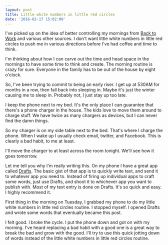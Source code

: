 ```yaml
---
layout: post
title: Little white numbers in little red circles
date: '2016-02-17 15:02:00'
---
```



I've picked up on the idea of better controlling my mornings from [Back to Work](http://5by5.tv/b2w) and various other sources. I don't want little white numbers in little red circles to push me in various directions before I've had coffee and time to think. 

I'm thinking about how I can carve out the time and head space in the mornings to have some time to think and create. The morning routine is crazy for sure. Everyone in the family has to be out of the house by eight o'clock. 

So, I've been trying to commit to being an early riser. I get up at 530AM for months in a row, then fall back into sleeping in. Maybe it's just the winter causing me to sleep in. Probably not, I just stay up too late.

I keep the phone next to my bed. It's the only place I can guarantee that there's a phone charger in the house. The kids love to move them around to charge stuff. We have twice as many chargers as devices, but I can never find the damn things.

So my charger is on my side table next to the bed. That's where I charge the phone. When I wake up I usually check email, twitter, and Facebook. This is clearly a bad habit, to me at least. 

I'll move the charger to at least across the room tonight. We'll see how it goes tomorrow. 

Let me tell you why I'm really writing this. On my phone I have a great app called [Drafts](http://agiletortoise.com/drafts/). The basic gist of that app is to quickly write text, and send it to whatever app you need to. Instead of firing up individual apps to craft some words, just use Drafts, and shoot it to whichever app you want to publish with.  Most of my text entry is done on Drafts. It's so quick and easy. I highly recommend it.  

First thing in the morning on Tuesday, I grabbed my phone to do my little white numbers in little red circles routine. I stopped myself. I opened Drafts and wrote some words that eventually became this post. 

I felt good. I broke the cycle. I put the phone down and got on with my morning. I've heard replacing a bad habit with a good one is a great way to break the bad and grow with the good. I'll try to use this quick jotting down of words instead of the little white numbers in little red circles routine.
